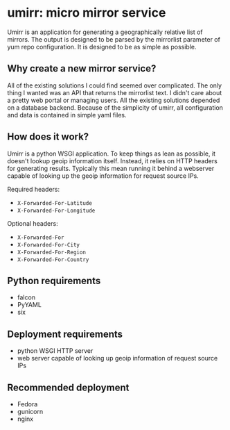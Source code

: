 # umirr: micro mirror service

Umirr is an application for generating a geographically relative list of
mirrors.  The output is designed to be parsed by the mirrorlist parameter of
yum repo configuration.  It is designed to be as simple as possible.

## Why create a new mirror service?

All of the existing solutions I could find seemed over complicated.  The only
thing I wanted was an API that returns the mirrorlist text.  I didn't care
about a pretty web portal or managing users.  All the existing solutions
depended on a database backend.  Because of the simplicity of umirr, all
configuration and data is contained in simple yaml files.

## How does it work?

Umirr is a python WSGI application.  To keep things as lean as possible, it
doesn't lookup geoip information itself.  Instead, it relies on HTTP headers
for generating results.  Typically this mean running it behind a webserver
capable of looking up the geoip information for request source IPs.

Required headers:
* `X-Forwarded-For-Latitude`
* `X-Forwarded-For-Longitude`

Optional headers:
* `X-Forwarded-For`
* `X-Forwarded-For-City`
* `X-Forwarded-For-Region`
* `X-Forwarded-For-Country`

## Python requirements

* falcon
* PyYAML
* six

## Deployment requirements

* python WSGI HTTP server
* web server capable of looking up geoip information of request source IPs

## Recommended deployment

* Fedora
* gunicorn
* nginx
